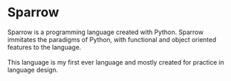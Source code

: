 # Sparrow
Sparrow is a programming language created with Python. Sparrow immitates the paradigms of Python, with functional and object oriented features to the language.<br><br>
This language is my first ever language and mostly created for practice in language design.
